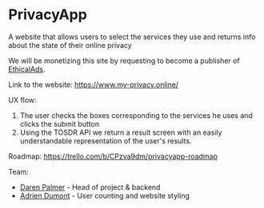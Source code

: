 # PrivacyApp
A website that allows users to select the services they use and returns info about the state of their online privacy

We will be monetizing this site by requesting to become a publisher of [EthicalAds](https://www.ethicalads.io/publishers/).

Link to the website: https://www.my-privacy.online/

UX flow: 
1. The user checks the boxes corresponding to the services he uses and clicks the submit button
2. Using the TOSDR API we return a result screen with an easily understandable representation of the user's results.

Roadmap: https://trello.com/b/CPzva9dm/privacyapp-roadmap

Team:
* [Daren Palmer](https://colleserre.github.io) - Head of project & backend
* [Adrien Dumont](https://neurones.dev) - User counting and website styling
